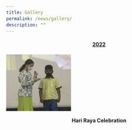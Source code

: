 ```yaml
---
title: Gallery
permalink: /news/gallery/
description: ""
---
```

<h4 class="fl-heading" style="text-align: center;"><span style="text-decoration: underline;"><strong><span class="fl-heading-text">2022</span></strong></span></h4>

<p><a href="https://www.facebook.com/media/set/?set=a.5898128423534846&type=3">
<img style="width: 35%;" src="/images/1-22.jpg" />
</a></p>

<p class="fl-heading" style="text-align: center;"><strong><span class="fl-heading-text">Hari Raya Celebration</span></strong></p>